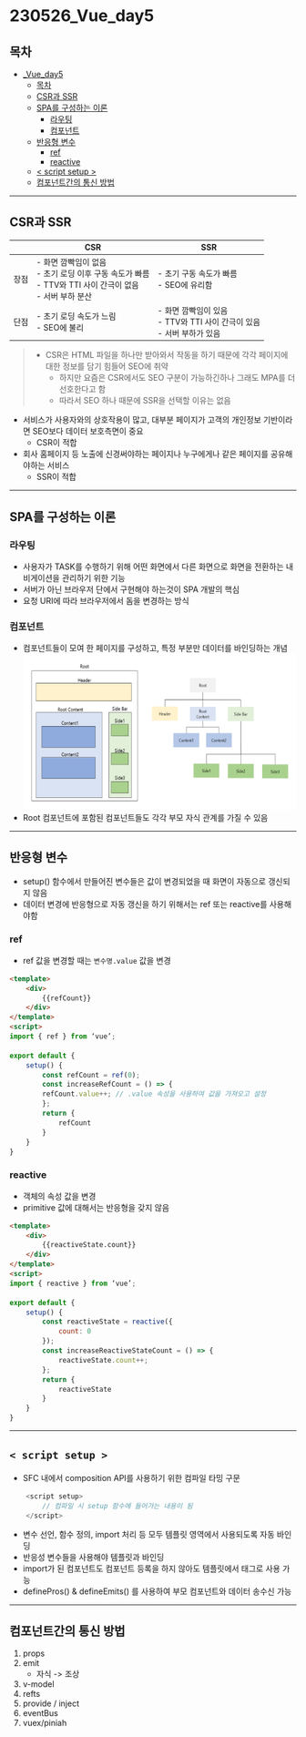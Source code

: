 # 230526_Vue_day5
## 목차
<!-- TOC -->

- [_Vue_day5](#_vue_day5)
    - [목차](#%EB%AA%A9%EC%B0%A8)
    - [CSR과 SSR](#csr%EA%B3%BC-ssr)
    - [SPA를 구성하는 이론](#spa%EB%A5%BC-%EA%B5%AC%EC%84%B1%ED%95%98%EB%8A%94-%EC%9D%B4%EB%A1%A0)
        - [라우팅](#%EB%9D%BC%EC%9A%B0%ED%8C%85)
        - [컴포넌트](#%EC%BB%B4%ED%8F%AC%EB%84%8C%ED%8A%B8)
    - [반응형 변수](#%EB%B0%98%EC%9D%91%ED%98%95-%EB%B3%80%EC%88%98)
        - [ref](#ref)
        - [reactive](#reactive)
    - [< script setup >](#-script-setup-)
    - [컴포넌트간의 통신 방법](#%EC%BB%B4%ED%8F%AC%EB%84%8C%ED%8A%B8%EA%B0%84%EC%9D%98-%ED%86%B5%EC%8B%A0-%EB%B0%A9%EB%B2%95)

<!-- /TOC -->
---
## CSR과 SSR
| | CSR | SSR |
| --- | ---- | ---- |
| 장점| - 화면 깜빡임이 없음<br>- 초기 로딩 이후 구동 속도가 빠름<br>- TTV와 TTI 사이 간극이 없음<br>- 서버 부하 분산 | - 초기 구동 속도가 빠름<br>- SEO에 유리함
| 단점 | - 초기 로딩 속도가 느림<br>- SEO에 불리 | - 화면 깜빡임이 있음<br>- TTV와 TTI 사이 간극이 있음<br>- 서버 부하가 있음
> - CSR은 HTML 파일을 하나만 받아와서 작동을 하기 때문에 각각 페이지에 대한 정보를 담기 힘들어 SEO에 취약
>   - 하지만 요즘은 CSR에서도 SEO 구분이 가능하긴하나 그래도 MPA를 더 선호한다고 함
>   - 따라서 SEO 하나 때문에 SSR을 선택할 이유는 없음

- 서비스가 사용자와의 상호작용이 많고, 대부분 페이지가 고객의 개인정보 기반이라면 SEO보다 데이터 보호측면이 중요
  - CSR이 적합
- 회사 홈페이지 등 노출에 신경써야하는 페이지나 누구에게나 같은 페이지를 공유해야하는 서비스
  - SSR이 적합

---
## SPA를 구성하는 이론
### 라우팅
- 사용자가 TASK를 수행하기 위해 어떤 화면에서 다른 화면으로 화면을 전환하는 내비게이션을 관리하기 위한 기능
- 서버가 아닌 브라우저 단에서 구현해야 하는것이 SPA 개발의 핵심
- 요청 URI에 따라 브라우저에서 돔을 변경하는 방식

### 컴포넌트
- 컴포넌트들이 모여 한 페이지를 구성하고, 특정 부분만 데이터를 바인딩하는 개념
![](/TIL/image/2023-05-26-09-29-05.png)
- Root 컴포넌트에 포함된 컴포넌트들도 각각 부모 자식 관계를 가질 수 있음

---
## 반응형 변수
- setup() 함수에서 만들어진 변수들은 값이 변경되었을 때 화면이 자동으로 갱신되지 않음
- 데이터 변경에 반응형으로 자동 갱신을 하기 위해서는 ref 또는 reactive를 사용해야함
### ref
- ref 값을 변경할 때는 `변수명.value` 값을 변경
```html
<template>
    <div>
        {{refCount}}
    </div>
</template>
<script>
import { ref } from ‘vue’;

export default {
    setup() {
        const refCount = ref(0);
        const increaseRefCount = () => {
        refCount.value++; // .value 속성을 사용하여 값을 가져오고 설정
        };
        return {
            refCount
        }
    }
}
```
### reactive
- 객체의 속성 값을 변경
- primitive 값에 대해서는 반응형을 갖지 않음
```html
<template>
    <div>
        {{reactiveState.count}}
    </div>
</template>
<script>
import { reactive } from ‘vue’;

export default {
    setup() {
        const reactiveState = reactive({
            count: 0
        });
        const increaseReactiveStateCount = () => {
            reactiveState.count++;
        };
        return {
            reactiveState
        }
    }
}
```

---
## `< script setup >`
- SFC 내에서 composition API를 사용하기 위한 컴파일 타밍 구문
```js
    <script setup>
        // 컴파일 시 setup 함수에 들어가는 내용이 됨
    </script>
```
- 변수 선언, 함수 정의, import 처리 등 모두 템플릿 영역에서 사용되도록 자동 바인딩
- 반응성 변수들을 사용해야 템플릿과 바인딩
- import가 된 컴포넌트도 컴포넌트 등록을 하지 않아도 템플릿에서 태그로 사용 가능
- definePros() & defineEmits() 를 사용하여 부모 컴포넌트와 데이터 송수신 가능

---

## 컴포넌트간의 통신 방법
1. props
2. emit
   - 자식 -> 조상
3. v-model
4. refts
5. provide / inject
6. eventBus
7. vuex/piniah